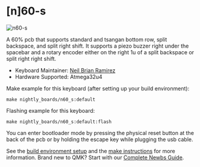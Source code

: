 # [n]60-s

![n60-s](https://i.imgur.com/QN74bdJl.png)

A 60% pcb that supports standard and tsangan bottom row, split backspace, and split right shift. It supports a piezo buzzer right under the spacebar and a rotary encoder either on the right 1u of a split backspace or split right right shift.

* Keyboard Maintainer: [Neil Brian Ramirez](https://github.com/NightlyBoards)
* Hardware Supported: Atmega32u4

Make example for this keyboard (after setting up your build environment):

    make nightly_boards/n60_s:default
	
Flashing example for this keyboard:

    make nightly_boards/n60_s:default:flash

You can enter bootloader mode by pressing the physical reset button at the back of the pcb or by holding the escape key while plugging the usb cable.

See the [build environment setup](https://docs.qmk.fm/#/getting_started_build_tools) and the [make instructions](https://docs.qmk.fm/#/getting_started_make_guide) for more information. Brand new to QMK? Start with our [Complete Newbs Guide](https://docs.qmk.fm/#/newbs).
